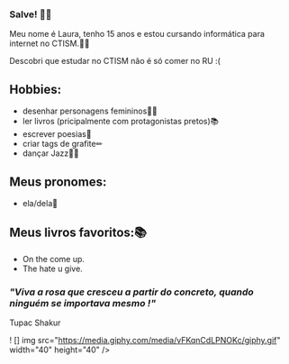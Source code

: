 ### Salve! 👋🏿

 
 
Meu nome é Laura, tenho 15 anos e estou cursando informática para internet no CTISM.🤝🏿 

Descobri que estudar no CTISM não é só comer no RU :(


## Hobbies:
* desenhar personagens femininos💅🏾
* ler livros (pricipalmente com protagonistas pretos)📚
* escrever poesias📓
* criar tags de grafite✏
* dançar Jazz💃🏿

## Meus pronomes:
* ela/dela💫

## Meus livros favoritos:📚
* On the come up.
* The hate u give.
  
### _"Viva a rosa que cresceu a partir do concreto, quando ninguém se importava mesmo !"_ ###              

 Tupac Shakur          

   ! [] img src="https://media.giphy.com/media/vFKqnCdLPNOKc/giphy.gif" width="40" height="40" />
